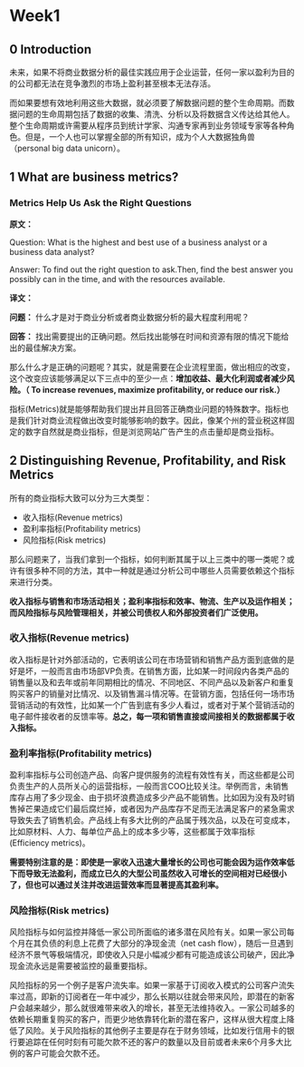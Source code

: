 # Week1
## 0 Introduction
未来，如果不将商业数据分析的最佳实践应用于企业运营，任何一家以盈利为目的的公司都无法在竞争激烈的市场上盈利甚至根本无法存活。

而如果要想有效地利用这些大数据，就必须要了解数据问题的整个生命周期。而数据问题的生命周期包括了数据的收集、清洗、分析以及将数据含义传达给其他人。整个生命周期或许需要从程序员到统计学家、沟通专家再到业务领域专家等各种角色。但是，一个人也可以掌握全部的所有知识，成为个人大数据独角兽（personal big data unicorn）。

## 1 What are business metrics?

### Metrics Help Us Ask the Right Questions
**原文：**

Question: What is the highest and best use of a business analyst or a business data analyst?

Answer: To find out the right question to ask.Then, find the best answer you possibly can in the time, and with the resources available.

**译文：**

**问题：** 什么才是对于商业分析或者商业数据分析的最大程度利用呢？

**回答：** 找出需要提出的正确问题。然后找出能够在时间和资源有限的情况下能给出的最佳解决方案。

那么什么才是正确的问题呢？其实，就是需要在企业流程里面，做出相应的改变，这个改变应该能够满足以下三点中的至少一点：**增加收益、最大化利润或者减少风险。（
To increase revenues, maximize profitability, or reduce our risk.）**

指标(Metrics)就是能够帮助我们提出并且回答正确商业问题的特殊数字。指标也是我们针对商业流程做出改变时能够影响的数字。因此，像某个州的营业税这样固定的数字自然就是商业指标，但是浏览网站广告产生的点击量却是商业指标。

## 2 Distinguishing Revenue, Profitability, and Risk Metrics
所有的商业指标大致可以分为三大类型：
* 收入指标(Revenue metrics)
* 盈利率指标(Profitability metrics)
* 风险指标(Risk metrics)

那么问题来了，当我们拿到一个指标，如何判断其属于以上三类中的哪一类呢？或许有很多种不同的方法，其中一种就是通过分析公司中哪些人员需要依赖这个指标来进行分类。

**收入指标与销售和市场活动相关；盈利率指标和效率、物流、生产以及运作相关；而风险指标与风险管理相关，并被公司债权人和外部投资者们广泛使用。**

### 收入指标(Revenue metrics)
收入指标是针对外部活动的，它表明该公司在市场营销和销售产品方面到底做的是好是坏，一般而言由市场部VP负责。在销售方面，比如某一时间段内各类产品的销售量以及和去年或前年同期相比的情况、不同地区、不同产品以及新客户和重复购买客户的销量对比情况、以及销售漏斗情况等。在营销方面，包括任何一场市场营销活动的有效性，比如某一个广告到底有多少人看过，或者对于某个营销活动的电子邮件接收者的反馈率等。**总之，每一项和销售直接或间接相关的数据都属于收入指标。**

### 盈利率指标(Profitability metrics)
盈利率指标与公司创造产品、向客户提供服务的流程有效性有关，而这些都是公司负责生产的人员所关心的运营指标，一般而言COO比较关注。举例而言，未销售库存占用了多少现金、由于损坏浪费造成多少产品不能销售。比如因为没有及时销售掉芒果造成它们最后腐烂掉，或者因为产品库存不足而无法满足客户的紧急需求导致失去了销售机会。产品线上有多大比例的产品属于残次品，以及在可变成本，比如原材料、人力、每单位产品上的成本多少等，这些都属于效率指标(Efficiency metrics)。

**需要特别注意的是：即使是一家收入迅速大量增长的公司也可能会因为运作效率低下而导致无法盈利，而成立已久的大型公司虽然收入可增长的空间相对已经很小了，但也可以通过关注并改进运营效率而显著提高其盈利率。**

### 风险指标(Risk metrics)
风险指标与如何监控并降低一家公司所面临的诸多潜在风险有关。如果一家公司每个月在其负债的利息上花费了大部分的净现金流（net cash flow），随后一旦遇到经济不景气等极端情况，即使收入只是小幅减少都有可能造成该公司破产，因此净现金流永远是需要被监控的最重要指标。

风险指标的另一个例子是客户流失率。如果一家基于订阅收入模式的公司客户流失率过高，即新的订阅者在一年中减少，那么长期以往就会带来风险，即潜在的新客户会越来越少，那么就很难带来收入的增长，甚至无法维持收入。一家公司越多的依赖长期重复购买的客户，而更少地依靠转化新的潜在客户，这样从很大程度上降低了风险。关于风险指标的其他例子主要是存在于财务领域，比如发行信用卡的银行要追踪在任何时刻有可能欠款不还的客户的数量以及目前或者未来6个月多大比例的客户可能会欠款不还。



